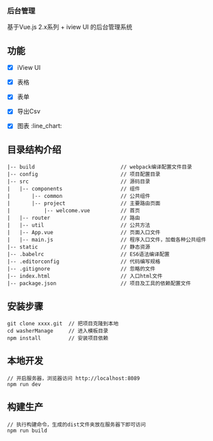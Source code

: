 
### 后台管理
基于Vue.js 2.x系列 + iview UI 的后台管理系统

## 功能 ##
- [x] iView UI
- [x] 表格
- [x] 表单
- [x] 导出Csv
- [x] 图表 :line_chart:


## 目录结构介绍 ##

	|-- build                            // webpack编译配置文件目录
	|-- config                           // 项目配置目录
	|-- src                              // 源码目录
	|   |-- components                   // 组件
	|       |-- common                   // 公共组件
	|       |-- project                  // 主要路由页面
	|           |-- welcome.vue          // 首页
	|   |-- router                       // 路由
	|   |-- util                         // 公共方法 
	|   |-- App.vue                      // 页面入口文件
	|   |-- main.js                      // 程序入口文件，加载各种公共组件
	|-- static                           // 静态资源
	|-- .babelrc                         // ES6语法编译配置
	|-- .editorconfig                    // 代码编写规格
	|-- .gitignore                       // 忽略的文件
	|-- index.html                       // 入口html文件
	|-- package.json                     // 项目及工具的依赖配置文件


## 安装步骤 ##

	git clone xxxx.git  // 把项目克隆到本地
	cd washerManage     // 进入模板目录
	npm install         // 安装项目依赖

## 本地开发 ##

	// 开启服务器，浏览器访问 http://localhost:8089
	npm run dev

## 构建生产 ##

	// 执行构建命令，生成的dist文件夹放在服务器下即可访问
	npm run build
